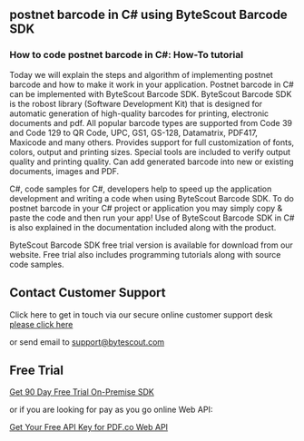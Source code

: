 ## postnet barcode in C# using ByteScout Barcode SDK

### How to code postnet barcode in C#: How-To tutorial

Today we will explain the steps and algorithm of implementing postnet barcode and how to make it work in your application. Postnet barcode in C# can be implemented with ByteScout Barcode SDK. ByteScout Barcode SDK is the robost library (Software Development Kit) that is designed for automatic generation of high-quality barcodes for printing, electronic documents and pdf. All popular barcode types are supported from Code 39 and Code 129 to QR Code, UPC, GS1, GS-128, Datamatrix, PDF417, Maxicode and many others. Provides support for full customization of fonts, colors, output and printing sizes. Special tools are included to verify output quality and printing quality. Can add generated barcode into new or existing documents, images and PDF.

C#, code samples for C#, developers help to speed up the application development and writing a code when using ByteScout Barcode SDK. To do postnet barcode in your C# project or application you may simply copy & paste the code and then run your app! Use of ByteScout Barcode SDK in C# is also explained in the documentation included along with the product.

ByteScout Barcode SDK free trial version is available for download from our website. Free trial also includes programming tutorials along with source code samples.

## Contact Customer Support

Click here to get in touch via our secure online customer support desk [please click here](https://bytescout.zendesk.com/hc/en-us/requests/new?subject=ByteScout%20Barcode%20SDK%20Question)

or send email to [support@bytescout.com](mailto:support@bytescout.com?subject=ByteScout%20Barcode%20SDK%20Question) 

## Free Trial

[Get 90 Day Free Trial On-Premise SDK](https://bytescout.com/download/web-installer?utm_source=github-readme)

or if you are looking for pay as you go online Web API:

[Get Your Free API Key for PDF.co Web API](https://pdf.co/documentation/api?utm_source=github-readme)